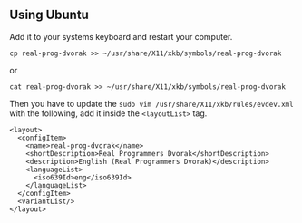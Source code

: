 Using Ubuntu
-----------

Add it to your systems keyboard and restart your computer.

```
cp real-prog-dvorak >> ~/usr/share/X11/xkb/symbols/real-prog-dvorak
```

or
```
cat real-prog-dvorak >> ~/usr/share/X11/xkb/symbols/real-prog-dvorak
```

Then you have to update the `sudo vim /usr/share/X11/xkb/rules/evdev.xml` with the following, add it inside the `<layoutList>` tag.


```
<layout>
  <configItem>
    <name>real-prog-dvorak</name>
    <shortDescription>Real Programmers Dvorak</shortDescription>
    <description>English (Real Programmers Dvorak)</description>
    <languageList>
      <iso639Id>eng</iso639Id>
    </languageList>
  </configItem>
  <variantList/>
</layout>
```
